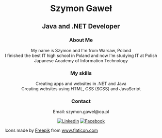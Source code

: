<h1 align="center">Szymon Gaweł</h1>
<h2 align="center">Java and .NET Developer</h2>
<h3 align="center">About Me</h3>
<p align="center">
  My name is Szymon and I'm from Warsaw, Poland </br>
  I finished the best IT high school in Poland and now I'm studying IT at Polish Japanese Academy of Information Technology
</p>
<h3 align="center">My skills</h3>
<p align="center">
  Creating apps and websites in .NET and Java</br>
  Creating websites using HTML, CSS (SCSS) and JavaScript
</p>
<h3 align="center">Contact</h3>
<p align="center">Email: szymon.gawel@op.pl</p>  
<p align="center">
  <a href="https://www.linkedin.com/in/szymon-gawel/" target="_blank"><img src="https://cdn1.iconfinder.com/data/icons/social-80/32/Social_social_linkedin_linked_in-32.png" alt="LinkedIn"/></a>
  <a href="https://www.facebook.com/szymon.gawel.7/" target="_blank"><img src="https://cdn1.iconfinder.com/data/icons/social-80/32/Social_social_facebook-32.png" alt="Facebook"/></a>
</p>


<div>Icons made by <a href="https://www.flaticon.com/authors/freepik" title="Freepik">Freepik</a> from <a href="https://www.flaticon.com/" title="Flaticon">www.flaticon.com</a></div>
